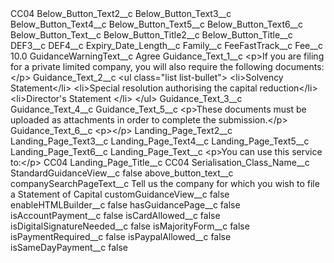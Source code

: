 <?xml version="1.0" encoding="UTF-8"?>
<CustomMetadata xmlns="http://soap.sforce.com/2006/04/metadata" xmlns:xsi="http://www.w3.org/2001/XMLSchema-instance" xmlns:xsd="http://www.w3.org/2001/XMLSchema">
    <label>CC04</label>
    <values>
        <field>Below_Button_Text2__c</field>
        <value xsi:nil="true"/>
    </values>
    <values>
        <field>Below_Button_Text3__c</field>
        <value xsi:nil="true"/>
    </values>
    <values>
        <field>Below_Button_Text4__c</field>
        <value xsi:nil="true"/>
    </values>
    <values>
        <field>Below_Button_Text5__c</field>
        <value xsi:nil="true"/>
    </values>
    <values>
        <field>Below_Button_Text6__c</field>
        <value xsi:nil="true"/>
    </values>
    <values>
        <field>Below_Button_Text__c</field>
        <value xsi:nil="true"/>
    </values>
    <values>
        <field>Below_Button_Title2__c</field>
        <value xsi:nil="true"/>
    </values>
    <values>
        <field>Below_Button_Title__c</field>
        <value xsi:nil="true"/>
    </values>
    <values>
        <field>DEF3__c</field>
        <value xsi:nil="true"/>
    </values>
    <values>
        <field>DEF4__c</field>
        <value xsi:nil="true"/>
    </values>
    <values>
        <field>Expiry_Date_Length__c</field>
        <value xsi:nil="true"/>
    </values>
    <values>
        <field>Family__c</field>
        <value xsi:nil="true"/>
    </values>
    <values>
        <field>FeeFastTrack__c</field>
        <value xsi:nil="true"/>
    </values>
    <values>
        <field>Fee__c</field>
        <value xsi:type="xsd:double">10.0</value>
    </values>
    <values>
        <field>GuidanceWarningText__c</field>
        <value xsi:type="xsd:string">Agree</value>
    </values>
    <values>
        <field>Guidance_Text_1__c</field>
        <value xsi:type="xsd:string">&lt;p&gt;If you are filing for a private limited company, you will also require the following documents:&lt;/p&gt;</value>
    </values>
    <values>
        <field>Guidance_Text_2__c</field>
        <value xsi:type="xsd:string">&lt;ul class=&quot;list list-bullet&quot;&gt;
&lt;li&gt;Solvency Statement&lt;/li&gt;
&lt;li&gt;Special resolution authorising the capital reduction&lt;/li&gt;
&lt;li&gt;Director&apos;s Statement
&lt;/li&gt;
&lt;/ul&gt;</value>
    </values>
    <values>
        <field>Guidance_Text_3__c</field>
        <value xsi:nil="true"/>
    </values>
    <values>
        <field>Guidance_Text_4__c</field>
        <value xsi:nil="true"/>
    </values>
    <values>
        <field>Guidance_Text_5__c</field>
        <value xsi:type="xsd:string">&lt;p&gt;These documents must be uploaded as attachments in order to complete the submission.&lt;/p&gt;</value>
    </values>
    <values>
        <field>Guidance_Text_6__c</field>
        <value xsi:type="xsd:string">&lt;p&gt;&lt;/p&gt;</value>
    </values>
    <values>
        <field>Landing_Page_Text2__c</field>
        <value xsi:nil="true"/>
    </values>
    <values>
        <field>Landing_Page_Text3__c</field>
        <value xsi:nil="true"/>
    </values>
    <values>
        <field>Landing_Page_Text4__c</field>
        <value xsi:nil="true"/>
    </values>
    <values>
        <field>Landing_Page_Text5__c</field>
        <value xsi:nil="true"/>
    </values>
    <values>
        <field>Landing_Page_Text6__c</field>
        <value xsi:nil="true"/>
    </values>
    <values>
        <field>Landing_Page_Text__c</field>
        <value xsi:type="xsd:string">&lt;p&gt;You can use this service to:&lt;/p&gt;
CC04</value>
    </values>
    <values>
        <field>Landing_Page_Title__c</field>
        <value xsi:type="xsd:string">CC04</value>
    </values>
    <values>
        <field>Serialisation_Class_Name__c</field>
        <value xsi:nil="true"/>
    </values>
    <values>
        <field>StandardGuidanceView__c</field>
        <value xsi:type="xsd:boolean">false</value>
    </values>
    <values>
        <field>above_button_text__c</field>
        <value xsi:nil="true"/>
    </values>
    <values>
        <field>companySearchPageText__c</field>
        <value xsi:type="xsd:string">Tell us the company for which you wish to file a Statement of Capital</value>
    </values>
    <values>
        <field>customGuidanceView__c</field>
        <value xsi:type="xsd:boolean">false</value>
    </values>
    <values>
        <field>enableHTMLBuilder__c</field>
        <value xsi:type="xsd:boolean">false</value>
    </values>
    <values>
        <field>hasGuidancePage__c</field>
        <value xsi:type="xsd:boolean">false</value>
    </values>
    <values>
        <field>isAccountPayment__c</field>
        <value xsi:type="xsd:boolean">false</value>
    </values>
    <values>
        <field>isCardAllowed__c</field>
        <value xsi:type="xsd:boolean">false</value>
    </values>
    <values>
        <field>isDigitalSignatureNeeded__c</field>
        <value xsi:type="xsd:boolean">false</value>
    </values>
    <values>
        <field>isMajorityForm__c</field>
        <value xsi:type="xsd:boolean">false</value>
    </values>
    <values>
        <field>isPaymentRequired__c</field>
        <value xsi:type="xsd:boolean">false</value>
    </values>
    <values>
        <field>isPaypalAllowed__c</field>
        <value xsi:type="xsd:boolean">false</value>
    </values>
    <values>
        <field>isSameDayPayment__c</field>
        <value xsi:type="xsd:boolean">false</value>
    </values>
</CustomMetadata>
